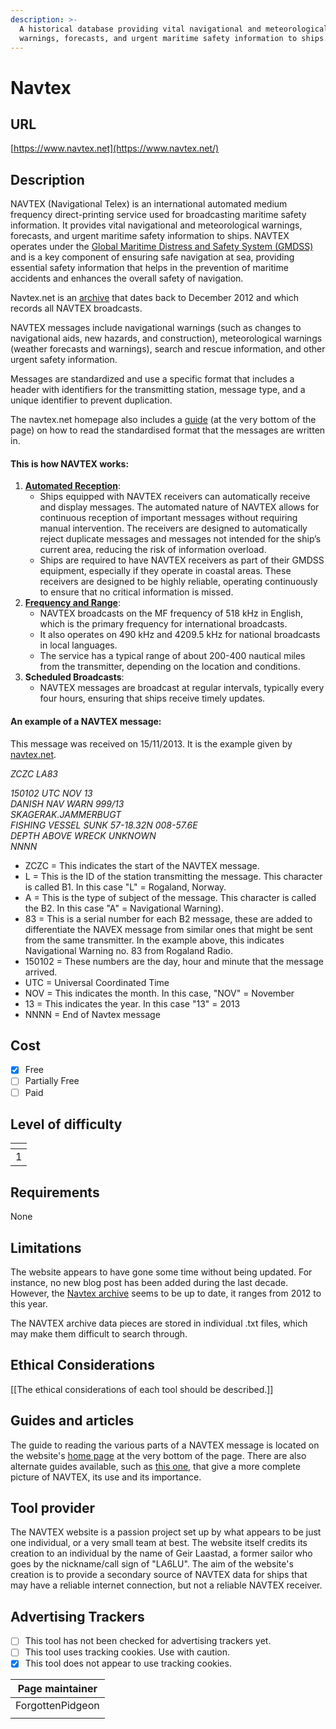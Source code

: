 ```yaml
---
description: >-
  A historical database providing vital navigational and meteorological
  warnings, forecasts, and urgent maritime safety information to ships.
---
```


# Navtex

## URL

[https://www.navtex.net](https://www.navtex.net/)

## Description

NAVTEX (Navigational Telex) is an international automated medium frequency direct-printing service used for broadcasting maritime safety information. It provides vital navigational and meteorological warnings, forecasts, and urgent maritime safety information to ships. NAVTEX operates under the [Global Maritime Distress and Safety System (GMDSS)](https://www.fcc.gov/wireless/bureau-divisions/mobility-division/maritime-mobile/ship-radio-stations/global-maritime) and is a key component of ensuring safe navigation at sea, providing essential safety information that helps in the prevention of maritime accidents and enhances the overall safety of navigation.

Navtex.net is an [archive](https://www.navtex.net/navtex-archive.html) that dates back to December 2012 and which records all NAVTEX broadcasts.   &#x20;

NAVTEX messages include navigational warnings (such as changes to navigational aids, new hazards, and construction), meteorological warnings (weather forecasts and warnings), search and rescue information, and other urgent safety information.

Messages are standardized and use a specific format that includes a header with identifiers for the transmitting station, message type, and a unique identifier to prevent duplication.

The navtex.net homepage also includes a [guide](https://www.navtex.net/index.html) (at the very bottom of the page) on how to read the standardised format that the messages are written in.&#x20;

#### This is how NAVTEX works:

1. [**Automated Reception**](https://www.marinepublic.com/blogs/training/820808-complete-navtex-guide-understanding-maritime-communication):
   * Ships equipped with NAVTEX receivers can automatically receive and display messages. The automated nature of NAVTEX allows for continuous reception of important messages without requiring manual intervention. The receivers are designed to automatically reject duplicate messages and messages not intended for the ship’s current area, reducing the risk of information overload.
   * Ships are required to have NAVTEX receivers as part of their GMDSS equipment, especially if they operate in coastal areas. These receivers are designed to be highly reliable, operating continuously to ensure that no critical information is missed.
2. [**Frequency and Range**](https://www.navcen.uscg.gov/sites/default/files/pdf/gmdss/NAVTEX-NTM.pdf):
   * NAVTEX broadcasts on the MF frequency of 518 kHz in English, which is the primary frequency for international broadcasts.
   * It also operates on 490 kHz and 4209.5 kHz for national broadcasts in local languages.
   * The service has a typical range of about 200-400 nautical miles from the transmitter, depending on the location and conditions.
3. **Scheduled Broadcasts**:
   * NAVTEX messages are broadcast at regular intervals, typically every four hours, ensuring that ships receive timely updates.

#### An example of a NAVTEX message:

This message was received on 15/11/2013. It is the example given by [navtex.net](https://www.navtex.net/).

_ZCZC LA83_

_150102 UTC NOV 13_\
_DANISH NAV WARN 999/13_\
_SKAGERAK.JAMMERBUGT_\
_FISHING VESSEL SUNK 57-18.32N 008-57.6E_\
_DEPTH ABOVE WRECK UNKNOWN_\
_NNNN_

* ZCZC = This indicates the start of the NAVTEX message.
* L = This is the ID of the station transmitting the message. This character is called B1. In this case "L" = Rogaland, Norway.
* A = This is the type of subject of the message. This character is called the B2. In this case "A" = Navigational Warning).&#x20;
* 83 = This is a serial number for each B2 message, these are added to differentiate the NAVEX message from similar ones that might be sent from the same transmitter. In the example above, this indicates Navigational Warning no. 83 from Rogaland Radio.
* 150102 = These numbers are the day, hour and minute that the message arrived.
* UTC = Universal Coordinated Time&#x20;
* NOV = This indicates the month. In this case, "NOV" = November
* 13 = This indicates the year. In this case "13" = 2013&#x20;
* NNNN = End of Navtex message

## Cost

* [x] Free
* [ ] Partially Free
* [ ] Paid

## Level of difficulty

<table><thead><tr><th data-type="rating" data-max="5"></th></tr></thead><tbody><tr><td>1</td></tr></tbody></table>

## Requirements

None

## Limitations

The website appears to have gone some time without being updated. For instance, no new blog post has been added during the last decade. However, the [Navtex archive](https://www.navtex.net/navtex-archive.html) seems to be up to date, it ranges from 2012 to this year.

The NAVTEX archive data pieces are stored in individual .txt files, which may make them difficult to search through.&#x20;

## Ethical Considerations

\[\[The ethical considerations of each tool should be described.]]

## Guides and articles

The guide to reading the various parts of a NAVTEX message is located on the website's [home page](https://www.navtex.net/index.html) at the very bottom of the page. There are also alternate guides available, such as [this one](https://www.marinepublic.com/blogs/training/820808-complete-navtex-guide-understanding-maritime-communication), that give a more complete picture of NAVTEX, its use and its importance.&#x20;

## Tool provider

The NAVTEX website is a passion project set up by what appears to be just one individual, or a very small team at best. The website itself credits its creation to an individual by the name of Geir Laastad, a former sailor who goes by the nickname/call sign of "LA6LU". The aim of the website's creation is to provide a secondary source of NAVTEX data for ships that may have a reliable internet connection, but not a reliable NAVTEX receiver.&#x20;

## Advertising Trackers

* [ ] This tool has not been checked for advertising trackers yet.
* [ ] This tool uses tracking cookies. Use with caution.
* [x] This tool does not appear to use tracking cookies.

| Page maintainer  |
| ---------------- |
| ForgottenPidgeon |
|                  |
